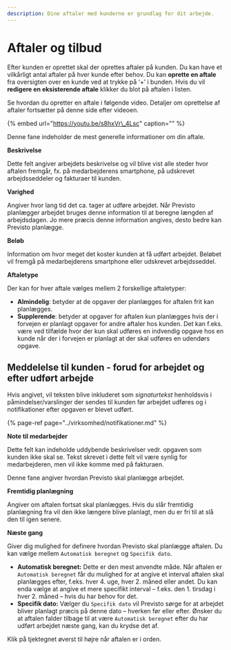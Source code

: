 ```yaml
---
description: Dine aftaler med kunderne er grundlag for dit arbejde.
---
```


# Aftaler og tilbud

Efter kunden er oprettet skal der oprettes aftaler på kunden. Du kan have et vilkårligt antal aftaler på hver kunde efter behov. Du kan **oprette en aftale** fra oversigten over en kunde ved at trykke på ‘+’ i bunden. Hvis du vil **redigere en eksisterende aftale** klikker du blot på aftalen i listen.

Se hvordan du opretter en aftale i følgende video. Detaljer om oprettelse af aftaler fortsætter på denne side efter videoen.

{% embed url="https://youtu.be/s8hxVr\_4Lsc" caption="" %}

Denne fane indeholder de mest generelle informationer om din aftale.

**Beskrivelse**

Dette felt angiver arbejdets beskrivelse og vil blive vist alle steder hvor aftalen fremgår, fx. på medarbejderens smartphone, på udskrevet arbejdsseddeler og fakturaer til kunden.

**Varighed**

Angiver hvor lang tid det ca. tager at udføre arbejdet. Når Previsto planlægger arbejdet bruges denne information til at beregne længden af arbejdsdagen. Jo mere præcis denne information angives, desto bedre kan Previsto planlægge.

**Beløb**

Information om hvor meget det koster kunden at få udført arbejdet. Beløbet vil fremgå på medarbejderens smartphone eller udskrevet arbejdsseddel.

**Aftaletype**

Der kan for hver aftale vælges mellem 2 forskellige aftaletyper:

* **Almindelig**: betyder at de opgaver der planlægges for aftalen frit kan planlægges.
* **Supplerende**: betyder at opgaver for aftalen kun planlægges hvis der i forvejen er planlagt opgaver for andre aftaler hos kunden. Det kan f.eks. være ved tilfælde hvor der kun skal udføres en indvendig opgave hos en kunde når der i forvejen er planlagt at der skal udføres en udendørs opgave. 

## Meddelelse til kunden - forud for arbejdet og efter udført arbejde

Hvis angivet, vil teksten blive inkluderet som _signaturtekst_ henholdsvis i påmindelser/varslinger der sendes til kunden før arbejdet udføres og i notifikationer efter opgaven er blevet udført.

{% page-ref page="../virksomhed/notifikationer.md" %}

**Note til medarbejder**

Dette felt kan indeholde uddybende beskrivelser vedr. opgaven som kunden ikke skal se. Tekst skrevet i dette felt vil være synlig for medarbejderen, men vil ikke komme med på fakturaen.

Denne fane angiver hvordan Previsto skal planlægge arbejdet.

**Fremtidig planlægning**

Angiver om aftalen fortsat skal planlægges. Hvis du slår fremtidig planlægning fra vil den ikke længere blive planlagt, men du er fri til at slå den til igen senere.

**Næste gang**

Giver dig mulighed for definere hvordan Previsto skal planlægge aftalen. Du kan vælge mellem `Automatisk beregnet` og `Specifik dato`.

* **Automatisk beregnet:** Dette er den mest anvendte måde. Når aftalen er `Automatisk beregnet` får du mulighed for at angive et interval aftalen skal planlægges efter, f.eks. hver 4. uge, hver 2. måned eller andet. Du kan enda vælge at angive et mere specifikt interval – f.eks. den 1. tirsdag i hver 2. måned – hvis du har behov for det.
* **Specifik dato:** Vælger du `Specifik dato` vil Previsto sørge for at arbejdet bliver planlagt præcis på denne dato – hverken før eller efter. Ønsker du at aftalen falder tilbage til at være `Automatisk beregnet` efter du har udført arbejdet næste gang, kan du krydse det af.

Klik på tjektegnet øverst til højre når aftalen er i orden.


